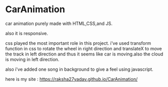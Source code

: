 # CarAnimation
car animation purely made with HTML,CSS,and JS.

also it is responsive.

css played the most important role in this project.
i've used transform function in css to rotate the wheel in right direction and translateX to move the track in left direction and thus it seems like car is moving.also the cloud is moving in left direction.

also i've added one song in background to give a feel using javascript.

here is my site : https://raksha27yadav.github.io/CarAnimation/

